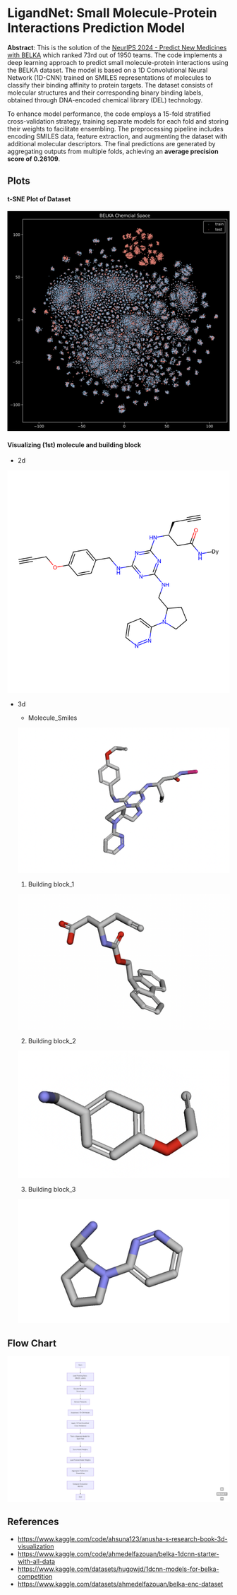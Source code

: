 # **LigandNet**: Small Molecule-Protein Interactions Prediction Model 

**Abstract**: This is the solution of the [NeurIPS 2024 - Predict New Medicines with BELKA](https://www.kaggle.com/competitions/leash-BELKA/overview) which ranked 73rd out of 1950 teams. The code implements a deep learning approach to predict small molecule-protein interactions using the BELKA dataset. The model is based on a 1D Convolutional Neural Network (1D-CNN) trained on SMILES representations of molecules to classify their binding affinity to protein targets. The dataset consists of molecular structures and their corresponding binary binding labels, obtained through DNA-encoded chemical library (DEL) technology.

To enhance model performance, the code employs a 15-fold stratified cross-validation strategy, training separate models for each fold and storing their weights to facilitate ensembling. The preprocessing pipeline includes encoding SMILES data, feature extraction, and augmenting the dataset with additional molecular descriptors. The final predictions are generated by aggregating outputs from multiple folds, achieving an **average precision score of 0.26109**.


## Plots

#### t-SNE Plot of Dataset
![Plot1](./img/tsne_plot.png)

#### Visualizing (1st) molecule and building block
- 2d
  
![Plot2](./img/first_data_plot.png)

- 3d

  - Molecule_Smiles
    
  ![Plot3](./img/msimile.png)

  1. Building block_1
     
  ![Plot4](./img/bb1.png)

  2. Building block_2
     
  ![Plot5](./img/bb2.png)

  3. Building block_3
     
  ![Plot6](./img/bb3.png)


## Flow Chart

![Plot7](./img/mermaid-diagram-2025-02-27-130445.png)

## References

- https://www.kaggle.com/code/ahsuna123/anusha-s-research-book-3d-visualization
- https://www.kaggle.com/code/ahmedelfazouan/belka-1dcnn-starter-with-all-data
- https://www.kaggle.com/datasets/hugowjd/1dcnn-models-for-belka-competition
- https://www.kaggle.com/datasets/ahmedelfazouan/belka-enc-dataset
